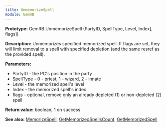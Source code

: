 ```yaml
---
title: UnmemorizeSpell
module: GemRB
---
```


**Prototype:** GemRB.UnmemorizeSpell (PartyID, SpellType, Level, Index[, flags])

**Description:** Unmemorizes specified memorized spell. If flags are set, 
they will limit removal to a spell with specified depletion (and the same 
resref as the provided spell).

**Parameters:**
  * PartyID      - the PC's position in the party
  * SpellType    - 0 - priest, 1 - wizard, 2 - innate
  * Level        - the memorized spell's level
  * Index        - the memorized spell's index
  * flags        - optional, remove only an already depleted (1) or non-depleted (2) spell

**Return value:** boolean, 1 on success

**See also:** [MemorizeSpell](MemorizeSpell.md), [GetMemorizedSpellsCount](GetMemorizedSpellsCount.md), [GetMemorizedSpell](GetMemorizedSpell.md)
